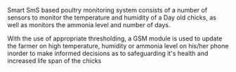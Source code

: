 Smart SmS based poultry monitoring system consists of a number of sensors to monitor the temperature and humidity of a Day old chicks, as well as monitors the ammonia level and number of days. 

With the use of appropriate thresholding, a GSM module is used to update the farmer on high temperature, humidity or ammonia level on his/her phone inorder to make informed decisions as to safeguarding it's health and increased life span of the chicks
